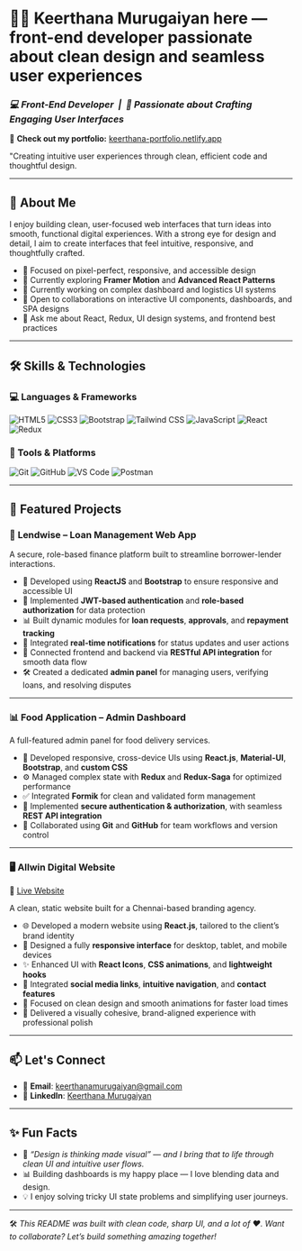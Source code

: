 # 👩‍💻 Keerthana Murugaiyan here — front-end developer passionate about clean design and seamless user experiences

### *💻 Front-End Developer  |  🎨 Passionate about Crafting Engaging User Interfaces*

🔗 **Check out my portfolio:** [keerthana-portfolio.netlify.app](https://keerthanamurugaiyan-44785.web.app/)

"Creating intuitive user experiences through clean, efficient code and thoughtful design.

---

## 🚀 About Me

I enjoy building clean, user-focused web interfaces that turn ideas into smooth, functional digital experiences. With a strong eye for design and detail, I aim to create interfaces that feel intuitive, responsive, and thoughtfully crafted.

- 🎯 Focused on pixel-perfect, responsive, and accessible design  
- 🌱 Currently exploring **Framer Motion** and **Advanced React Patterns**  
- 💼 Currently working on complex dashboard and logistics UI systems  
- 🤝 Open to collaborations on interactive UI components, dashboards, and SPA designs  
- 💬 Ask me about React, Redux, UI design systems, and frontend best practices  

---

## 🛠️ Skills & Technologies

### 💻 Languages & Frameworks
![HTML5](https://img.shields.io/badge/HTML5-%23E34F26.svg?style=flat&logo=html5&logoColor=white)
![CSS3](https://img.shields.io/badge/CSS3-%231572B6.svg?style=flat&logo=css3&logoColor=white)
![Bootstrap](https://img.shields.io/badge/Bootstrap-%23563D7C.svg?style=flat&logo=bootstrap&logoColor=white)
![Tailwind CSS](https://img.shields.io/badge/TailwindCSS-%230A0F25.svg?style=flat&logo=tailwind-css&logoColor=white)
![JavaScript](https://img.shields.io/badge/JavaScript-%23F7DF1E.svg?style=flat&logo=javascript&logoColor=black)
![React](https://img.shields.io/badge/React-%2361DAFB.svg?style=flat&logo=react&logoColor=black)
![Redux](https://img.shields.io/badge/Redux-%23764ABC.svg?style=flat&logo=redux&logoColor=white)

### 🧰 Tools & Platforms
![Git](https://img.shields.io/badge/Git-%23F05032.svg?style=flat&logo=git&logoColor=white)
![GitHub](https://img.shields.io/badge/GitHub-%23181717.svg?style=flat&logo=github&logoColor=white)
![VS Code](https://img.shields.io/badge/VSCode-%23007ACC.svg?style=flat&logo=visual-studio-code&logoColor=white)
![Postman](https://img.shields.io/badge/Postman-%23FF6C37.svg?style=flat&logo=postman&logoColor=white)

---

## 🌟 Featured Projects

### 🧾 **Lendwise – Loan Management Web App**

A secure, role-based finance platform built to streamline borrower-lender interactions.

* 🧱 Developed using **ReactJS** and **Bootstrap** to ensure responsive and accessible UI
* 🔐 Implemented **JWT-based authentication** and **role-based authorization** for data protection
* 📊 Built dynamic modules for **loan requests**, **approvals**, and **repayment tracking**
* 🔔 Integrated **real-time notifications** for status updates and user actions
* 🔗 Connected frontend and backend via **RESTful API integration** for smooth data flow
* 🛠️ Created a dedicated **admin panel** for managing users, verifying loans, and resolving disputes

---

### 📊 **Food Application – Admin Dashboard**

A full-featured admin panel for food delivery services.

* 🧩 Developed responsive, cross-device UIs using **React.js**, **Material-UI**, **Bootstrap**, and **custom CSS**
* ⚙️ Managed complex state with **Redux** and **Redux-Saga** for optimized performance
* ✅ Integrated **Formik** for clean and validated form management
* 🔐 Implemented **secure authentication & authorization**, with seamless **REST API integration**
* 🔁 Collaborated using **Git** and **GitHub** for team workflows and version control

---

### 🖥️ **Allwin Digital Website**

🔗 [Live Website](https://allwindigital-vadapalani.web.app/)

A clean, static website built for a Chennai-based branding agency.

* 🌐 Developed a modern website using **React.js**, tailored to the client’s brand identity
* 📱 Designed a fully **responsive interface** for desktop, tablet, and mobile devices
* ✨ Enhanced UI with **React Icons**, **CSS animations**, and **lightweight hooks**
* 🔗 Integrated **social media links**, **intuitive navigation**, and **contact features**
* 🎯 Focused on clean design and smooth animations for faster load times
* 🎨 Delivered a visually cohesive, brand-aligned experience with professional polish

---

## 📫 Let's Connect

- 📧 **Email**: [keerthanamurugaiyan@gmail.com](mailto:keerthanamurugaiyan@gmail.com)  
- 💼 **LinkedIn**: [Keerthana Murugaiyan](https://www.linkedin.com/in/keerthana-murugaiyan-947597303/)

---

## ✨ Fun Facts

- 🎨 *“Design is thinking made visual” — and I bring that to life through clean UI and intuitive user flows.*  
- 📊 Building dashboards is my happy place — I love blending data and design.  
- 💡 I enjoy solving tricky UI state problems and simplifying user journeys.  

---

🛠 *This README was built with clean code, sharp UI, and a lot of ❤️. Want to collaborate? Let’s build something amazing together!*
